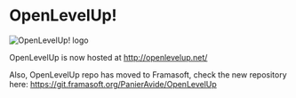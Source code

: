 OpenLevelUp!
============

![OpenLevelUp! logo](http://openlevelup.net/img/logo.jpg)

OpenLevelUp is now hosted at http://openlevelup.net/

Also, OpenLevelUp repo has moved to Framasoft, check the new repository here: https://git.framasoft.org/PanierAvide/OpenLevelUp

